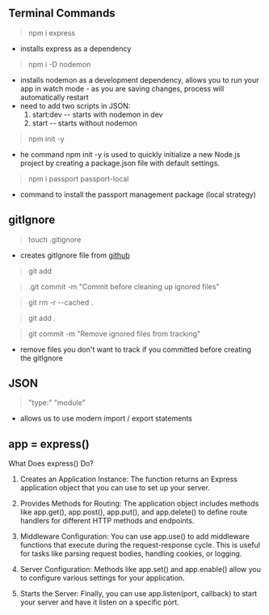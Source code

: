 ## Terminal Commands ##
 >npm i express 
- installs express as a dependency
 >npm i -D nodemon
 - installs nodemon as a development dependency, allows you to run your app in watch mode - as you are saving changes, process will automatically restart
 - need to add two scripts in JSON: 
    1) start:dev -- starts with nodemon in dev 
    2) start -- starts without nodemon
>npm init -y
- he command npm init -y is used to quickly initialize a new Node.js project by creating a package.json file with default settings.

>npm i passport passport-local
- command to install the passport management package (local strategy)

## gitIgnore ##

 > touch .gitignore
 - creates gitIgnore file from [github](https://github.com/github/gitignore/blob/main/Node.gitignore)

 >git add 

 >.git commit -m "Commit before cleaning up ignored files"

 >git rm -r --cached .

 > git add .

 > git commit -m "Remove ignored files from tracking"
 - remove files you don't want to track if you committed before creating the gitIgnore

## JSON ##

> "type:" "module"
- allows us to use modern import / export statements 

## app = express() ##

What Does express() Do?

1) Creates an Application Instance: The function returns an Express application object that you can use to set up your server.

2) Provides Methods for Routing: The application object includes methods like app.get(), app.post(), app.put(), and app.delete() to define route handlers for different HTTP methods and endpoints.

3) Middleware Configuration: You can use app.use() to add middleware functions that execute during the request-response cycle. This is useful for tasks like parsing request bodies, handling cookies, or logging.

4) Server Configuration: Methods like app.set() and app.enable() allow you to configure various settings for your application.

5) Starts the Server: Finally, you can use app.listen(port, callback) to start your server and have it listen on a specific port.